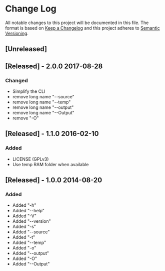 # Change Log

All notable changes to this project will be documented in this file.
The format is based on [Keep a Changelog](http://keepachangelog.com/) 
and this project adheres to [Semantic Versioning](http://semver.org/).

## [Unreleased]

## [Released] - 2.0.0 2017-08-28

### Changed
- Simplify the CLI
 - remove long name "--source"
 - remove long name "--temp"
 - remove long name "--output"
 - remove long name "--Output"
 - remove "-O"

## [Released] - 1.1.0 2016-02-10
### Added
- LICENSE (GPLv3)
- Use temp RAM folder when available

## [Released] - 1.0.0 2014-08-20
### Added
- Added "-h"
- Added "--help"
- Added "-V"
- Added "--version"
- Added "-s"
- Added "--source"
- Added "-t"
- Added "--temp"
- Added "-o"
- Added "--output"
- Added "-O"
- Added "--Output"
